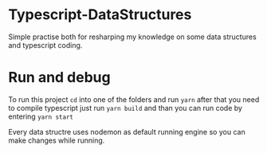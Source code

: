 # Typescript-DataStructures
Simple practise both for resharping my knowledge on some data structures and typescript coding.

# Run and debug
To run this project ```cd``` into one of the folders and run ```yarn``` 
after that you need to compile typescript just run ```yarn build``` 
and than you can run code by entering ```yarn start```

Every data structre uses nodemon as default running engine so you can make changes while running.
